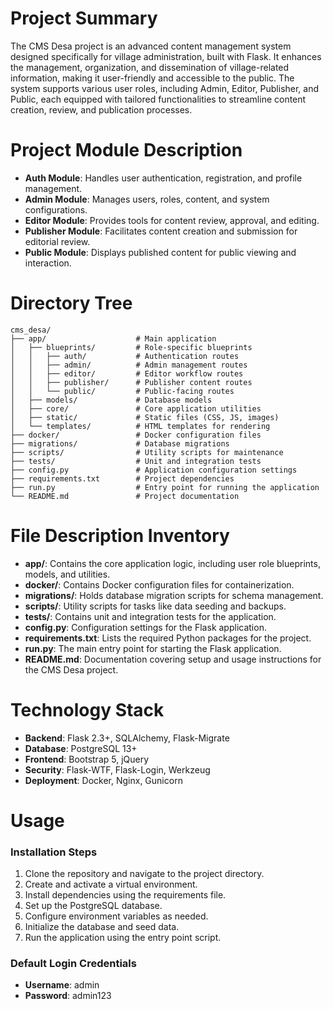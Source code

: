 # Project Summary
The CMS Desa project is an advanced content management system designed specifically for village administration, built with Flask. It enhances the management, organization, and dissemination of village-related information, making it user-friendly and accessible to the public. The system supports various user roles, including Admin, Editor, Publisher, and Public, each equipped with tailored functionalities to streamline content creation, review, and publication processes.

# Project Module Description
- **Auth Module**: Handles user authentication, registration, and profile management.
- **Admin Module**: Manages users, roles, content, and system configurations.
- **Editor Module**: Provides tools for content review, approval, and editing.
- **Publisher Module**: Facilitates content creation and submission for editorial review.
- **Public Module**: Displays published content for public viewing and interaction.

# Directory Tree
```
cms_desa/
├── app/                    # Main application
│   ├── blueprints/         # Role-specific blueprints
│   │   ├── auth/           # Authentication routes
│   │   ├── admin/          # Admin management routes
│   │   ├── editor/         # Editor workflow routes
│   │   ├── publisher/      # Publisher content routes
│   │   └── public/         # Public-facing routes
│   ├── models/             # Database models
│   ├── core/               # Core application utilities
│   ├── static/             # Static files (CSS, JS, images)
│   └── templates/          # HTML templates for rendering
├── docker/                 # Docker configuration files
├── migrations/             # Database migrations
├── scripts/                # Utility scripts for maintenance
├── tests/                  # Unit and integration tests
├── config.py               # Application configuration settings
├── requirements.txt        # Project dependencies
├── run.py                  # Entry point for running the application
└── README.md               # Project documentation
```

# File Description Inventory
- **app/**: Contains the core application logic, including user role blueprints, models, and utilities.
- **docker/**: Contains Docker configuration files for containerization.
- **migrations/**: Holds database migration scripts for schema management.
- **scripts/**: Utility scripts for tasks like data seeding and backups.
- **tests/**: Contains unit and integration tests for the application.
- **config.py**: Configuration settings for the Flask application.
- **requirements.txt**: Lists the required Python packages for the project.
- **run.py**: The main entry point for starting the Flask application.
- **README.md**: Documentation covering setup and usage instructions for the CMS Desa project.

# Technology Stack
- **Backend**: Flask 2.3+, SQLAlchemy, Flask-Migrate
- **Database**: PostgreSQL 13+
- **Frontend**: Bootstrap 5, jQuery
- **Security**: Flask-WTF, Flask-Login, Werkzeug
- **Deployment**: Docker, Nginx, Gunicorn

# Usage
### Installation Steps
1. Clone the repository and navigate to the project directory.
2. Create and activate a virtual environment.
3. Install dependencies using the requirements file.
4. Set up the PostgreSQL database.
5. Configure environment variables as needed.
6. Initialize the database and seed data.
7. Run the application using the entry point script.

### Default Login Credentials
- **Username**: admin
- **Password**: admin123
